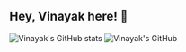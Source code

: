 ## Hey, Vinayak here! :wave:
![Vinayak's GitHub stats](https://github-readme-stats.vercel.app/api?username=PaiVinayak&count_private=true&show_icons=true)   ![Vinayak's GitHub](https://github-readme-streak-stats.herokuapp.com/?user=PaiVinayak)
